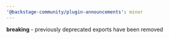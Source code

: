 ```yaml
---
'@backstage-community/plugin-announcements': minor
---
```


**breaking** - previously deprecated exports have been removed
